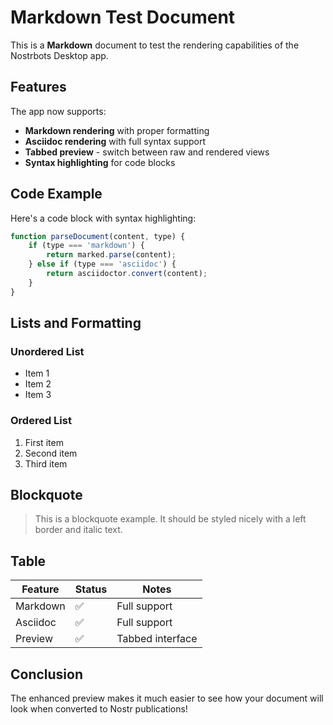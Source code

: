 # Markdown Test Document

This is a **Markdown** document to test the rendering capabilities of the Nostrbots Desktop app.

## Features

The app now supports:

- **Markdown rendering** with proper formatting
- **Asciidoc rendering** with full syntax support
- **Tabbed preview** - switch between raw and rendered views
- **Syntax highlighting** for code blocks

## Code Example

Here's a code block with syntax highlighting:

```javascript
function parseDocument(content, type) {
    if (type === 'markdown') {
        return marked.parse(content);
    } else if (type === 'asciidoc') {
        return asciidoctor.convert(content);
    }
}
```

## Lists and Formatting

### Unordered List
- Item 1
- Item 2
- Item 3

### Ordered List
1. First item
2. Second item
3. Third item

## Blockquote

> This is a blockquote example. It should be styled nicely with a left border and italic text.

## Table

| Feature | Status | Notes |
|---------|--------|-------|
| Markdown | ✅ | Full support |
| Asciidoc | ✅ | Full support |
| Preview | ✅ | Tabbed interface |

## Conclusion

The enhanced preview makes it much easier to see how your document will look when converted to Nostr publications!
